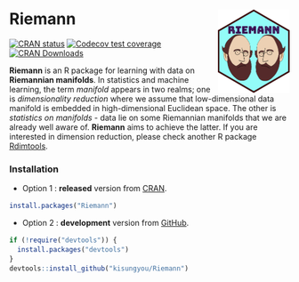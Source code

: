 
<!-- README.md is generated from README.Rmd. Please edit that file -->

# Riemann <img src='man/figures/logo.png' alt="" align="right" height="150" /></a>

<!-- badges: start -->

[![CRAN
status](https://www.r-pkg.org/badges/version/Riemann)](https://CRAN.R-project.org/package=Riemann)
[![Codecov test
coverage](https://codecov.io/gh/kisungyou/Riemann/branch/master/graph/badge.svg)](https://app.codecov.io/gh/kisungyou/Riemann?branch=master)
[![CRAN
Downloads](https://cranlogs.r-pkg.org/badges/Riemann)](https://CRAN.R-project.org/package=Riemann)
<!-- badges: end -->

**Riemann** is an R package for learning with data on **Riemannian
manifolds**. In statistics and machine learning, the term *manifold*
appears in two realms; one is *dimensionality reduction* where we assume
that low-dimensional data manifold is embedded in high-dimensional
Euclidean space. The other is *statistics on manifolds* - data lie on
some Riemannian manifolds that we are already well aware of. **Riemann**
aims to achieve the latter. If you are interested in dimension
reduction, please check another R package
[Rdimtools](https://www.kisungyou.com/Rdimtools/).

### Installation

- Option 1 : **released** version from
  [CRAN](https://CRAN.R-project.org).

``` r
install.packages("Riemann")
```

- Option 2 : **development** version from [GitHub](https://github.com/).

``` r
if (!require("devtools")) {
  install.packages("devtools")
}
devtools::install_github("kisungyou/Riemann")
```
